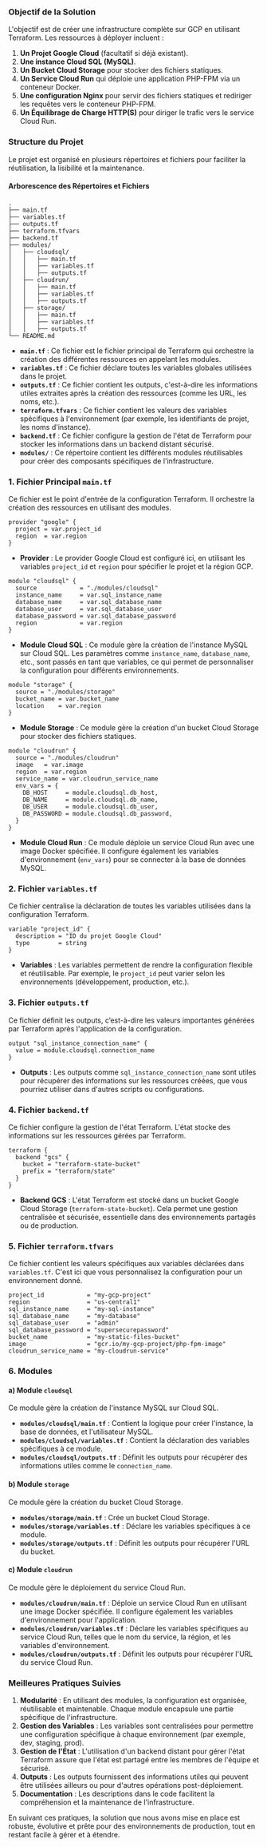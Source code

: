 
### Objectif de la Solution

L'objectif est de créer une infrastructure complète sur GCP en utilisant Terraform. Les ressources à déployer incluent :
1. **Un Projet Google Cloud** (facultatif si déjà existant).
2. **Une instance Cloud SQL (MySQL)**.
3. **Un Bucket Cloud Storage** pour stocker des fichiers statiques.
4. **Un Service Cloud Run** qui déploie une application PHP-FPM via un conteneur Docker.
5. **Une configuration Nginx** pour servir des fichiers statiques et rediriger les requêtes vers le conteneur PHP-FPM.
6. **Un Équilibrage de Charge HTTP(S)** pour diriger le trafic vers le service Cloud Run.

### Structure du Projet

Le projet est organisé en plusieurs répertoires et fichiers pour faciliter la réutilisation, la lisibilité et la maintenance.

#### Arborescence des Répertoires et Fichiers
```plaintext
.
├── main.tf
├── variables.tf
├── outputs.tf
├── terraform.tfvars
├── backend.tf
├── modules/
│   ├── cloudsql/
│   │   ├── main.tf
│   │   ├── variables.tf
│   │   ├── outputs.tf
│   ├── cloudrun/
│   │   ├── main.tf
│   │   ├── variables.tf
│   │   ├── outputs.tf
│   ├── storage/
│   │   ├── main.tf
│   │   ├── variables.tf
│   │   ├── outputs.tf
└── README.md
```

- **`main.tf`** : Ce fichier est le fichier principal de Terraform qui orchestre la création des différentes ressources en appelant les modules.
- **`variables.tf`** : Ce fichier déclare toutes les variables globales utilisées dans le projet.
- **`outputs.tf`** : Ce fichier contient les outputs, c'est-à-dire les informations utiles extraites après la création des ressources (comme les URL, les noms, etc.).
- **`terraform.tfvars`** : Ce fichier contient les valeurs des variables spécifiques à l'environnement (par exemple, les identifiants de projet, les noms d'instance).
- **`backend.tf`** : Ce fichier configure la gestion de l'état de Terraform pour stocker les informations dans un backend distant sécurisé.
- **`modules/`** : Ce répertoire contient les différents modules réutilisables pour créer des composants spécifiques de l'infrastructure.

### 1. Fichier Principal `main.tf`

Ce fichier est le point d'entrée de la configuration Terraform. Il orchestre la création des ressources en utilisant des modules.

```hcl
provider "google" {
  project = var.project_id
  region  = var.region
}
```
- **Provider** : Le provider Google Cloud est configuré ici, en utilisant les variables `project_id` et `region` pour spécifier le projet et la région GCP.

```hcl
module "cloudsql" {
  source            = "./modules/cloudsql"
  instance_name     = var.sql_instance_name
  database_name     = var.sql_database_name
  database_user     = var.sql_database_user
  database_password = var.sql_database_password
  region            = var.region
}
```
- **Module Cloud SQL** : Ce module gère la création de l'instance MySQL sur Cloud SQL. Les paramètres comme `instance_name`, `database_name`, etc., sont passés en tant que variables, ce qui permet de personnaliser la configuration pour différents environnements.

```hcl
module "storage" {
  source = "./modules/storage"
  bucket_name = var.bucket_name
  location    = var.region
}
```
- **Module Storage** : Ce module gère la création d'un bucket Cloud Storage pour stocker des fichiers statiques.

```hcl
module "cloudrun" {
  source = "./modules/cloudrun"
  image   = var.image
  region  = var.region
  service_name = var.cloudrun_service_name
  env_vars = {
    DB_HOST     = module.cloudsql.db_host,
    DB_NAME     = module.cloudsql.db_name,
    DB_USER     = module.cloudsql.db_user,
    DB_PASSWORD = module.cloudsql.db_password,
  }
}
```
- **Module Cloud Run** : Ce module déploie un service Cloud Run avec une image Docker spécifiée. Il configure également les variables d'environnement (`env_vars`) pour se connecter à la base de données MySQL.

### 2. Fichier `variables.tf`

Ce fichier centralise la déclaration de toutes les variables utilisées dans la configuration Terraform.

```hcl
variable "project_id" {
  description = "ID du projet Google Cloud"
  type        = string
}
```
- **Variables** : Les variables permettent de rendre la configuration flexible et réutilisable. Par exemple, le `project_id` peut varier selon les environnements (développement, production, etc.).

### 3. Fichier `outputs.tf`

Ce fichier définit les outputs, c’est-à-dire les valeurs importantes générées par Terraform après l'application de la configuration.

```hcl
output "sql_instance_connection_name" {
  value = module.cloudsql.connection_name
}
```
- **Outputs** : Les outputs comme `sql_instance_connection_name` sont utiles pour récupérer des informations sur les ressources créées, que vous pourriez utiliser dans d'autres scripts ou configurations.

### 4. Fichier `backend.tf`

Ce fichier configure la gestion de l'état Terraform. L'état stocke des informations sur les ressources gérées par Terraform.

```hcl
terraform {
  backend "gcs" {
    bucket = "terraform-state-bucket"
    prefix = "terraform/state"
  }
}
```
- **Backend GCS** : L'état Terraform est stocké dans un bucket Google Cloud Storage (`terraform-state-bucket`). Cela permet une gestion centralisée et sécurisée, essentielle dans des environnements partagés ou de production.

### 5. Fichier `terraform.tfvars`

Ce fichier contient les valeurs spécifiques aux variables déclarées dans `variables.tf`. C'est ici que vous personnalisez la configuration pour un environnement donné.

```hcl
project_id            = "my-gcp-project"
region                = "us-central1"
sql_instance_name     = "my-sql-instance"
sql_database_name     = "my-database"
sql_database_user     = "admin"
sql_database_password = "supersecurepassword"
bucket_name           = "my-static-files-bucket"
image                 = "gcr.io/my-gcp-project/php-fpm-image"
cloudrun_service_name = "my-cloudrun-service"
```

### 6. Modules

#### a) Module `cloudsql`

Ce module gère la création de l'instance MySQL sur Cloud SQL.

- **`modules/cloudsql/main.tf`** : Contient la logique pour créer l'instance, la base de données, et l'utilisateur MySQL.
- **`modules/cloudsql/variables.tf`** : Contient la déclaration des variables spécifiques à ce module.
- **`modules/cloudsql/outputs.tf`** : Définit les outputs pour récupérer des informations utiles comme le `connection_name`.

#### b) Module `storage`

Ce module gère la création du bucket Cloud Storage.

- **`modules/storage/main.tf`** : Crée un bucket Cloud Storage.
- **`modules/storage/variables.tf`** : Déclare les variables spécifiques à ce module.
- **`modules/storage/outputs.tf`** : Définit les outputs pour récupérer l'URL du bucket.

#### c) Module `cloudrun`

Ce module gère le déploiement du service Cloud Run.

- **`modules/cloudrun/main.tf`** : Déploie un service Cloud Run en utilisant une image Docker spécifiée. Il configure également les variables d'environnement pour l'application.
- **`modules/cloudrun/variables.tf`** : Déclare les variables spécifiques au service Cloud Run, telles que le nom du service, la région, et les variables d'environnement.
- **`modules/cloudrun/outputs.tf`** : Définit les outputs pour récupérer l'URL du service Cloud Run.

### Meilleures Pratiques Suivies

1. **Modularité** : En utilisant des modules, la configuration est organisée, réutilisable et maintenable. Chaque module encapsule une partie spécifique de l'infrastructure.
2. **Gestion des Variables** : Les variables sont centralisées pour permettre une configuration spécifique à chaque environnement (par exemple, dev, staging, prod).
3. **Gestion de l'État** : L'utilisation d'un backend distant pour gérer l'état Terraform assure que l'état est partagé entre les membres de l'équipe et sécurisé.
4. **Outputs** : Les outputs fournissent des informations utiles qui peuvent être utilisées ailleurs ou pour d'autres opérations post-déploiement.
5. **Documentation** : Les descriptions dans le code facilitent la compréhension et la maintenance de l'infrastructure.

En suivant ces pratiques, la solution  que nous avons mise en place est robuste, évolutive et prête pour des environnements de production, tout en restant facile à gérer et à étendre.